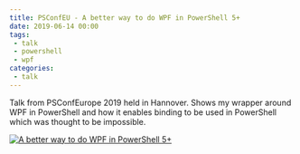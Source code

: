 ```yaml
---
title: PSConfEU - A better way to do WPF in PowerShell 5+
date: 2019-06-14 00:00
tags: 
 - talk
 - powershell
 - wpf
categories:
 - talk
---
```


Talk from PSConfEurope 2019 held in Hannover. Shows my wrapper around WPF in PowerShell and how it enables binding to be used in PowerShell which was thought to be impossible.

<!-- more -->

[![A better way to do WPF in PowerShell 5+](http://img.youtube.com/vi/KW5Wf72Zvug/0.jpg)](https://www.youtube.com/watch?v=KW5Wf72Zvug "A better way to do WPF in PowerShell 5+")